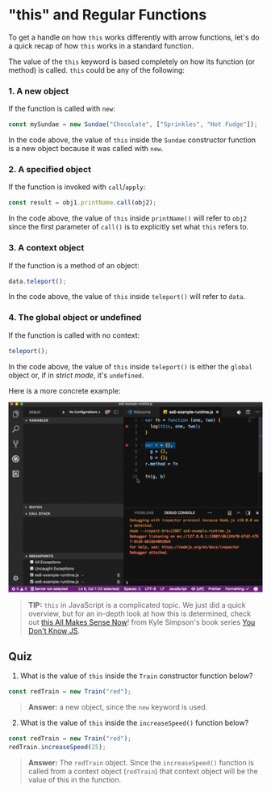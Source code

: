 # "this" and Regular Functions

To get a handle on how `this` works differently with arrow functions, let's do a quick recap of how `this` works in a standard function.

The value of the `this` keyword is based completely on how its function (or method) is called. `this` could be any of the following:

### 1. A new object

If the function is called with `new`:

```js
const mySundae = new Sundae("Chocolate", ["Sprinkles", "Hot Fudge"]);
```

In the code above, the value of `this` inside the `Sundae` constructor function is a new object because it was called with `new`.

### 2. A specified object

If the function is invoked with `call`/`apply`:

```js
const result = obj1.printName.call(obj2);
```

In the code above, the value of `this` inside `printName()` will refer to `obj2` since the first parameter of `call()` is to explicitly set what `this` refers to.

### 3. A context object

If the function is a method of an object:

```js
data.teleport();
```

In the code above, the value of `this` inside `teleport()` will refer to `data`.

### 4. The global object or undefined

If the function is called with no context:

```js
teleport();
```

In the code above, the value of `this` inside `teleport()` is either the `global` object or, if in _strict mode_, it's `undefined`.

Here is a more concrete example:

!["this" refers to "global"](./img/"this"-refers-to-global-case.gif)

> **TIP:** `this` in JavaScript is a complicated topic. We just did a quick overview, but for an in-depth look at how this is determined, check out [this All Makes Sense Now](https://github.com/getify/You-Dont-Know-JS/blob/master/this%20%26%20object%20prototypes/ch2.md)! from Kyle Simpson's book series [You Don't Know JS](https://github.com/getify/You-Dont-Know-JS/blob/master/README.md).

## Quiz

1.  What is the value of `this` inside the `Train` constructor function below?

```js
const redTrain = new Train("red");
```

> **Answer:** a new object, since the `new` keyword is used.

2.  What is the value of `this` inside the `increaseSpeed()` function below?

```js
const redTrain = new Train("red");
redTrain.increaseSpeed(25);
```

> **Answer:** The `redTrain` object. Since the `increaseSpeed()` function is called from a context object (`redTrain`) that context object will be the value of this in the function.

